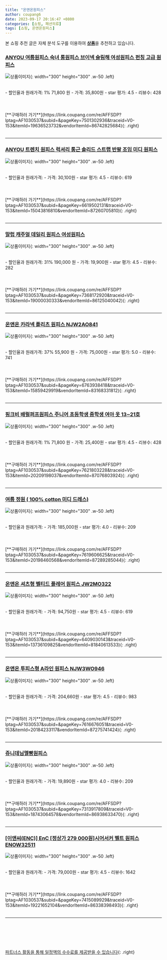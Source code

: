 ```yaml
---
title: "온앤온원피스"
author: coupang6
date: 2023-09-17 20:16:47 +0800
categories: [쇼핑, 패션의류]
tags: [쇼핑, 온앤온원피스]
---
```


본 쇼핑 추천 글은 자체 분석 도구를 이용하여 [**상품**](https://link.coupang.com/a/bao1ui)을 추천하고 있습니다.

### [ANYOU 여름원피스 숙녀 롱원피스 브이넥 슬림해 여성원피스 펀칭 고급 원피스](https://link.coupang.com/re/AFFSDP?lptag=AF1030537&subid=&pageKey=7501302936&traceid=V0-153&itemId=19636523732&vendorItemId=86742825684)

![상품이미지](https://thumbnail7.coupangcdn.com/thumbnails/remote/230x230ex/image/vendor_inventory/037f/304db576a7c9764f60e2b76950222514a14c87ab0d88e4004cb8110e1dce.jpg){: width="300" height="300" .w-50 .left}


<br>
- 할인율과 원래가격: 1%  71,800   원
- 가격: 35,800원
- star 평가: 4.5
- 리뷰수: 428
<br>
<br>
<br>
<br>
[**구매하러 가기**](https://link.coupang.com/re/AFFSDP?lptag=AF1030537&subid=&pageKey=7501302936&traceid=V0-153&itemId=19636523732&vendorItemId=86742825684){: .right}
<br>
<br>

---

### [ANYOU 트렌치 원피스 럭셔리 통근 솔리드 스트랩 반팔 조임 미디 원피스](https://link.coupang.com/re/AFFSDP?lptag=AF1030537&subid=&pageKey=6619502131&traceid=V0-153&itemId=15043816810&vendorItemId=87260705810)

![상품이미지](https://thumbnail10.coupangcdn.com/thumbnails/remote/230x230ex/image/vendor_inventory/0b96/6344d7c7968ee3ec6fdbc5bc9c8077b713640a72eedd656cdfe59b79a219.PNG){: width="300" height="300" .w-50 .left}


<br>
- 할인율과 원래가격: 
- 가격: 30,100원
- star 평가: 4.5
- 리뷰수: 619
<br>
<br>
<br>
<br>
[**구매하러 가기**](https://link.coupang.com/re/AFFSDP?lptag=AF1030537&subid=&pageKey=6619502131&traceid=V0-153&itemId=15043816810&vendorItemId=87260705810){: .right}
<br>
<br>

---

### [말럽 캐주얼 데일리 원피스 여성원피스](https://link.coupang.com/re/AFFSDP?lptag=AF1030537&subid=&pageKey=7368172920&traceid=V0-153&itemId=19000030333&vendorItemId=86125040042)

![상품이미지](https://thumbnail10.coupangcdn.com/thumbnails/remote/230x230ex/image/vendor_inventory/a785/fefd5cdde1e39a677ccc9d9f3d0d6e6468fb05f39035bc845d5f42d0ecb4.jpg){: width="300" height="300" .w-50 .left}


<br>
- 할인율과 원래가격: 31%  190,000   원
- 가격: 19,900원
- star 평가: 4.5
- 리뷰수: 282
<br>
<br>
<br>
<br>
[**구매하러 가기**](https://link.coupang.com/re/AFFSDP?lptag=AF1030537&subid=&pageKey=7368172920&traceid=V0-153&itemId=19000030333&vendorItemId=86125040042){: .right}
<br>
<br>

---

### [온앤온 카라넥 플리츠 원피스 NJW2AO841](https://link.coupang.com/re/AFFSDP?lptag=AF1030537&subid=&pageKey=6763938418&traceid=V0-153&itemId=15859429919&vendorItemId=83168331812)

![상품이미지](https://thumbnail9.coupangcdn.com/thumbnails/remote/230x230ex/image/vendor_inventory/2f2d/e96b3447f7c4533039fb47edb6a4900b2f70b3e9524e34fcee8a79010e09.jpg){: width="300" height="300" .w-50 .left}


<br>
- 할인율과 원래가격: 37%  55,900   원
- 가격: 75,000원
- star 평가: 5.0
- 리뷰수: 741
<br>
<br>
<br>
<br>
[**구매하러 가기**](https://link.coupang.com/re/AFFSDP?lptag=AF1030537&subid=&pageKey=6763938418&traceid=V0-153&itemId=15859429919&vendorItemId=83168331812){: .right}
<br>
<br>

---

### [핑크비 배럴퍼프원피스 주니어 초등학생 중학생 여아 옷 13~21호](https://link.coupang.com/re/AFFSDP?lptag=AF1030537&subid=&pageKey=7621803228&traceid=V0-153&itemId=20209198037&vendorItemId=87076803924)

![상품이미지](https://thumbnail10.coupangcdn.com/thumbnails/remote/230x230ex/image/vendor_inventory/4588/b1dfd14610c24a918e95367a924f74cb05f3e6c86db31cb609d8016aee11.jpg){: width="300" height="300" .w-50 .left}


<br>
- 할인율과 원래가격: 1%  71,800   원
- 가격: 25,400원
- star 평가: 4.5
- 리뷰수: 428
<br>
<br>
<br>
<br>
[**구매하러 가기**](https://link.coupang.com/re/AFFSDP?lptag=AF1030537&subid=&pageKey=7621803228&traceid=V0-153&itemId=20209198037&vendorItemId=87076803924){: .right}
<br>
<br>

---

### [여름 정원 ( 100% cotton 미디 드레스)](https://link.coupang.com/re/AFFSDP?lptag=AF1030537&subid=&pageKey=7619606625&traceid=V0-153&itemId=20198460568&vendorItemId=87289285044)

![상품이미지](https://thumbnail8.coupangcdn.com/thumbnails/remote/230x230ex/image/vendor_inventory/40df/96c1d93f3fb29470e65bcca6dfd002085d3f1277ffa2f00b441f07c23b75.jpg){: width="300" height="300" .w-50 .left}


<br>
- 할인율과 원래가격: 
- 가격: 185,000원
- star 평가: 4.0
- 리뷰수: 209
<br>
<br>
<br>
<br>
[**구매하러 가기**](https://link.coupang.com/re/AFFSDP?lptag=AF1030537&subid=&pageKey=7619606625&traceid=V0-153&itemId=20198460568&vendorItemId=87289285044){: .right}
<br>
<br>

---

### [온앤온 셔츠형 벨티드 플레어 원피스 JW2MO322](https://link.coupang.com/re/AFFSDP?lptag=AF1030537&subid=&pageKey=6409030143&traceid=V0-153&itemId=13736109825&vendorItemId=81840613533)

![상품이미지](https://thumbnail8.coupangcdn.com/thumbnails/remote/230x230ex/image/vendor_inventory/fa4e/6893f609565d09527dfe623f9970d3f03ffaa4a9025d43df90faedcdaee1.jpg){: width="300" height="300" .w-50 .left}


<br>
- 할인율과 원래가격: 
- 가격: 94,750원
- star 평가: 4.5
- 리뷰수: 619
<br>
<br>
<br>
<br>
[**구매하러 가기**](https://link.coupang.com/re/AFFSDP?lptag=AF1030537&subid=&pageKey=6409030143&traceid=V0-153&itemId=13736109825&vendorItemId=81840613533){: .right}
<br>
<br>

---

### [온앤온 투피스형 A라인 원피스 NJW3WO946](https://link.coupang.com/re/AFFSDP?lptag=AF1030537&subid=&pageKey=7616676051&traceid=V0-153&itemId=20184233117&vendorItemId=87275741424)

![상품이미지](https://thumbnail9.coupangcdn.com/thumbnails/remote/230x230ex/image/vendor_inventory/b200/8df5525fbcee5d73cb2eba8f072087827f93e884fdecb654ef5dc5f25803.jpg){: width="300" height="300" .w-50 .left}


<br>
- 할인율과 원래가격: 
- 가격: 204,660원
- star 평가: 4.5
- 리뷰수: 983
<br>
<br>
<br>
<br>
[**구매하러 가기**](https://link.coupang.com/re/AFFSDP?lptag=AF1030537&subid=&pageKey=7616676051&traceid=V0-153&itemId=20184233117&vendorItemId=87275741424){: .right}
<br>
<br>

---

### [쥬니데님멜빵원피스](https://link.coupang.com/re/AFFSDP?lptag=AF1030537&subid=&pageKey=7313917809&traceid=V0-153&itemId=18743064578&vendorItemId=86938633470)

![상품이미지](https://thumbnail7.coupangcdn.com/thumbnails/remote/230x230ex/image/vendor_inventory/4335/0a02b0b72c01bd341e3530d85f052510504067aefc0776ad0c33f3d02360.jpg){: width="300" height="300" .w-50 .left}


<br>
- 할인율과 원래가격: 
- 가격: 19,890원
- star 평가: 4.0
- 리뷰수: 209
<br>
<br>
<br>
<br>
[**구매하러 가기**](https://link.coupang.com/re/AFFSDP?lptag=AF1030537&subid=&pageKey=7313917809&traceid=V0-153&itemId=18743064578&vendorItemId=86938633470){: .right}
<br>
<br>

---

### [[이앤씨(ENC)] EnC [정상가 279 000원]시어서커 벨트 원피스 ENOW32511](https://link.coupang.com/re/AFFSDP?lptag=AF1030537&subid=&pageKey=7415089929&traceid=V0-153&itemId=19221652104&vendorItemId=86338398493)

![상품이미지](https://thumbnail10.coupangcdn.com/thumbnails/remote/230x230ex/image/vendor_inventory/58e7/00cd550ef6c52abd8a9d8188615980e9f944e4bae025a27631e15da0d858.jpg){: width="300" height="300" .w-50 .left}


<br>
- 할인율과 원래가격: 
- 가격: 79,000원
- star 평가: 4.5
- 리뷰수: 1642
<br>
<br>
<br>
<br>
[**구매하러 가기**](https://link.coupang.com/re/AFFSDP?lptag=AF1030537&subid=&pageKey=7415089929&traceid=V0-153&itemId=19221652104&vendorItemId=86338398493){: .right}
<br>
<br>

---
<br><br><br><br><br> [파트너스 활동을 통해 일정액의 수수료를 제공받을 수 있습니다](https://link.coupang.com/a/bao1ui){: .right}